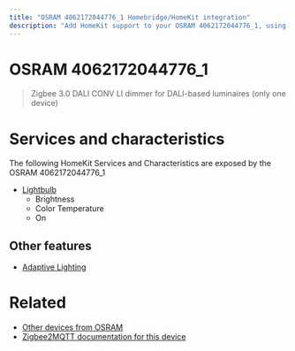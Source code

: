```yaml
---
title: "OSRAM 4062172044776_1 Homebridge/HomeKit integration"
description: "Add HomeKit support to your OSRAM 4062172044776_1, using Homebridge, Zigbee2MQTT and homebridge-z2m."
---
```

<!---
This file has been GENERATED using src/docgen/docgen.ts
DO NOT EDIT THIS FILE MANUALLY!
-->
# OSRAM 4062172044776_1
> Zigbee 3.0 DALI CONV LI dimmer for DALI-based luminaires (only one device)


# Services and characteristics
The following HomeKit Services and Characteristics are exposed by
the OSRAM 4062172044776_1

* [Lightbulb](../../light.md)
  * Brightness
  * Color Temperature
  * On

## Other features
* [Adaptive Lighting](../../light.md)

# Related
* [Other devices from OSRAM](../index.md#osram)
* [Zigbee2MQTT documentation for this device](https://www.zigbee2mqtt.io/devices/4062172044776_1.html)